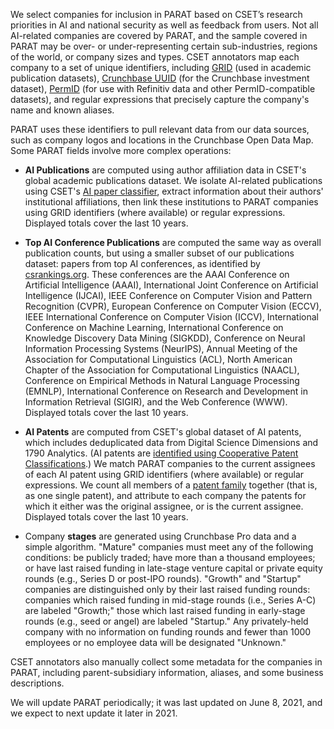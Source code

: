 We select companies for inclusion in PARAT based on CSET’s research priorities in AI and national security as well as feedback from users. Not all AI-related companies are covered by PARAT, and the sample covered in PARAT may be over- or under-representing certain sub-industries, regions of the world, or company sizes and types. CSET annotators map each company to a set of unique identifiers, including [GRID](https://www.grid.ac/) (used in academic publication datasets), [Crunchbase UUID](https://data.crunchbase.com/v3.1/docs/uuid) (for the Crunchbase investment dataset), [PermID](https://permid.org/) (for use with Refinitiv data and other PermID-compatible datasets), and regular expressions that precisely capture the company's name and known aliases.

PARAT uses these identifiers to pull relevant data from our data sources, such as company logos and locations in the Crunchbase Open Data Map. Some PARAT fields involve more complex operations:

- **AI Publications** are computed using author affiliation data in CSET's global academic publications dataset. We isolate AI-related publications using CSET's [AI paper classifier](https://arxiv.org/abs/2002.07143), extract information about their authors' institutional affiliations, then link these institutions to PARAT companies using GRID identifiers (where available) or regular expressions. Displayed totals cover the last 10 years.

- **Top AI Conference Publications** are computed the same way as overall publication counts, but using a smaller subset of our publications dataset: papers from top AI conferences, as identified by [csrankings.org](http://csrankings.org/). These conferences are the AAAI Conference on Artificial Intelligence (AAAI), International Joint Conference on Artificial Intelligence (IJCAI), IEEE Conference on Computer Vision and Pattern Recognition (CVPR), European Conference on Computer Vision (ECCV), IEEE International Conference on Computer Vision (ICCV), International Conference on Machine Learning, International Conference on Knowledge Discovery Data Mining (SIGKDD), Conference on Neural Information Processing Systems (NeurIPS), Annual Meeting of the Association for Computational Linguistics (ACL), North American Chapter of the Association for Computational Linguistics (NAACL), Conference on Empirical Methods in Natural Language Processing (EMNLP), International Conference on Research and Development in Information Retrieval (SIGIR), and the Web Conference (WWW). Displayed totals cover the last 10 years.

- **AI Patents** are computed from CSET's global dataset of AI patents, which includes deduplicated data from Digital Science Dimensions and 1790 Analytics. (AI patents are [identified using Cooperative Patent Classifications](https://github.com/georgetown-cset/1790-ai-patent-data/blob/master/Define_Patent_Universe.md).) We match PARAT companies to the current assignees of each AI patent using GRID identifiers (where available) or regular expressions. We count all members of a [patent family](https://en.wikipedia.org/wiki/Patent_family) together (that is, as one single patent), and attribute to each company the patents for which it either was the original assignee, or is the current assignee. Displayed totals cover the last 10 years.

- Company **stages** are generated using Crunchbase Pro data and a simple algorithm. "Mature" companies must meet any of the following conditions: be publicly traded; have more than a thousand employees; or have last raised funding in late-stage venture capital or private equity rounds (e.g., Series D or post-IPO rounds). "Growth" and "Startup" companies are distinguished only by their last raised funding rounds: companies which raised funding in mid-stage rounds (i.e., Series A-C) are labeled "Growth;" those which last raised funding in early-stage rounds (e.g., seed or angel) are labeled "Startup." Any privately-held company with no information on funding rounds and fewer than 1000 employees or no employee data will be designated "Unknown."

CSET annotators also manually collect some metadata for the companies in PARAT, including parent-subsidiary information, aliases, and some business descriptions.

We will update PARAT periodically; it was last updated on June 8, 2021, and we expect to next update it later in 2021.

